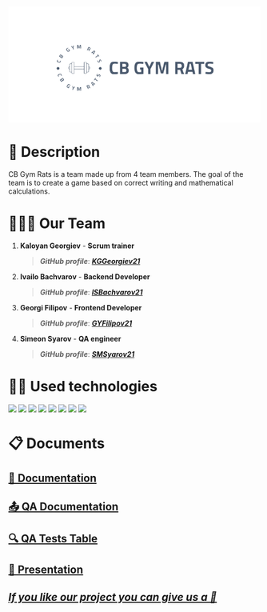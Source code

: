 <p align = "center">
 <img src = "game/game/assets/Logo.png" alt = "logo">
 <br>
  <h1>📄 Description </h1>
  CB Gym Rats is a team made up from 4 team members. The goal of the team is to create a game based on correct writing and mathematical calculations.
  <h1>🧑‍🤝‍🧑 Our Team </h1>
  <p>
  
1. **Kaloyan Georgiev** - **Scrum trainer**	
   > ***GitHub profile***: [***KGGeorgiev21***](https://github.com/KGGeorgiev21)	

2. **Ivailo Bachvarov** - **Backend Developer** 
   > ***GitHub profile***: [***ISBachvarov21***](https://github.com/ISBachvarov21)	

3. **Georgi Filipov** - **Frontend Developer** 
   > ***GitHub profile***: [***GYFilipov21***](https://github.com/GYFilipov21)	

4. **Simeon Syarov** - **QA engineer** 
   > ***GitHub profile***: [***SMSyarov21***](https://github.com/SMSyarov21)
  </p>
  
  <h1>👨‍💻 Used technologies</h1>
  <p align="left"> 
	<a> <img src="https://img.icons8.com/ios-filled/50/4a90e2/c-plus-plus-logo.png"/> </a> 
	<a> <img src="https://upload.wikimedia.org/wikipedia/commons/thumb/b/bf/SFML2.svg/1280px-SFML2.svg.png" width="50"</a>
	<a> <img src="https://img.icons8.com/fluency/48/000000/visual-studio.png"/> </a>
	<a> <img src="https://img.icons8.com/color/48/000000/microsoft-teams.png"/> </a>
	<a> <img src="https://img.icons8.com/color/48/000000/microsoft-word-2019--v2.png"/>  </a>
	<a> <img src="https://img.icons8.com/color/48/000000/microsoft-powerpoint-2019--v1.png"/>  </a>
	<a> <img src="https://img.icons8.com/color/48/000000/microsoft-excel-2019--v1.png"></a>
	<a> <img src="https://img.icons8.com/color/48/000000/adobe-photoshop--v1.png"/>  </a>

  </p>
	
   
   <h1>📋 Documents</h1>
  <p>
 <h2> <a href ="https://codingburgas-my.sharepoint.com/:w:/g/personal/kggeorgiev21_codingburgas_bg/ERUr2QvZvYxMnJyTD6XcnGUB5UApADqk7tfi0okkPq6LdA?e=m5RQ3G" >📜 Documentation</h2>
 <h2> <a href = "https://codingburgas-my.sharepoint.com/:w:/g/personal/kggeorgiev21_codingburgas_bg/EXumR_J5yopJvEL0IPAcASUB90KNKBky1U2t4wWY3ZGLOg?e=5Xto0M">📤 QA Documentation</h2>
 <h2> <a href = "https://codingburgas-my.sharepoint.com/:x:/g/personal/kggeorgiev21_codingburgas_bg/EfWiFhyLAhRIorMpnj2zahUBqLs6lx6yrbLfgD8NsNWmwg?e=5dSd6r">🔍 QA Tests Table</h2>
 <h2> <a href ="" >📰 Presentation</h2>
</p>
	
	
## ***If you like our project you can give us a 🌟***
